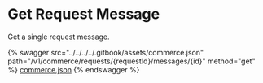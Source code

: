# Get Request Message

Get a single request message.

{% swagger src="../../../../.gitbook/assets/commerce.json" path="/v1/commerce/requests/{requestId}/messages/{id}" method="get" %}
[commerce.json](../../../../.gitbook/assets/commerce.json)
{% endswagger %}
